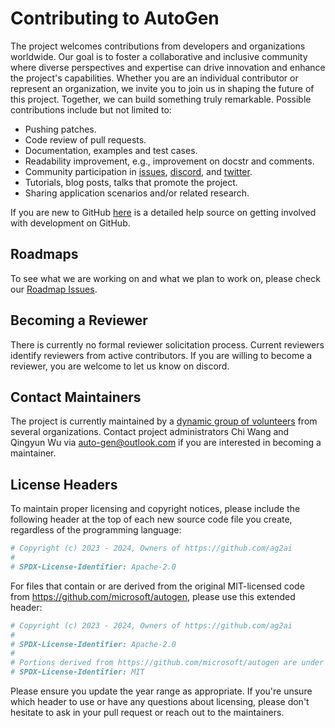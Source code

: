 # Contributing to AutoGen

The project welcomes contributions from developers and organizations worldwide. Our goal is to foster a collaborative and inclusive community where diverse perspectives and expertise can drive innovation and enhance the project's capabilities. Whether you are an individual contributor or represent an organization, we invite you to join us in shaping the future of this project. Together, we can build something truly remarkable. Possible contributions include but not limited to:

- Pushing patches.
- Code review of pull requests.
- Documentation, examples and test cases.
- Readability improvement, e.g., improvement on docstr and comments.
- Community participation in [issues](https://github.com/ag2ai/ag2/issues), [discord](https://discord.gg/pAbnFJrkgZ), and [twitter](https://twitter.com/Chi_Wang_).
- Tutorials, blog posts, talks that promote the project.
- Sharing application scenarios and/or related research.

If you are new to GitHub [here](https://help.github.com/categories/collaborating-with-issues-and-pull-requests/) is a detailed help source on getting involved with development on GitHub.

## Roadmaps

To see what we are working on and what we plan to work on, please check our
[Roadmap Issues](https://ag2ai.com/roadmap).

## Becoming a Reviewer

There is currently no formal reviewer solicitation process. Current reviewers identify reviewers from active contributors. If you are willing to become a reviewer, you are welcome to let us know on discord.

## Contact Maintainers

The project is currently maintained by a [dynamic group of volunteers](https://github.com/ag2ai/ag2/blob/main/MAINTAINERS.md) from several organizations. Contact project administrators Chi Wang and Qingyun Wu via auto-gen@outlook.com if you are interested in becoming a maintainer.


## License Headers

To maintain proper licensing and copyright notices, please include the following header at the top of each new source code file you create, regardless of the programming language:

```python
# Copyright (c) 2023 - 2024, Owners of https://github.com/ag2ai
#
# SPDX-License-Identifier: Apache-2.0
```

For files that contain or are derived from the original MIT-licensed code from https://github.com/microsoft/autogen, please use this extended header:

```python
# Copyright (c) 2023 - 2024, Owners of https://github.com/ag2ai
#
# SPDX-License-Identifier: Apache-2.0
#
# Portions derived from https://github.com/microsoft/autogen are under the MIT License.
# SPDX-License-Identifier: MIT
```

Please ensure you update the year range as appropriate. If you're unsure which header to use or have any questions about licensing, please don't hesitate to ask in your pull request or reach out to the maintainers.
